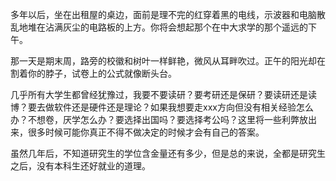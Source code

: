﻿
多年以后，坐在出租屋的桌边，面前是理不完的红穿着黑的电线，示波器和电脑散乱地堆在沾满灰尘的电路板的上方。你将会想起那个在中大求学的那个遥远的下午。

那一天是期末周，路旁的校徽和树叶一样鲜艳，微风从耳畔吹过。正午的阳光却在割着你的脖子，试卷上的公式就像断头台。

几乎所有大学生都曾经犹豫过，我要不要读研？要考研还是保研？要读研还是读博？要去做软件还是硬件还是理论？如果我想要走xxx方向但没有相关经验怎么办？不想卷，厌学怎么办？要选择出国吗？要选择考公吗？这里将一些利弊放出来，很多时候可能你真正不得不做决定的时候才会有自己的答案。

虽然几年后，不知道研究生的学位含金量还有多少，但是总的来说，全都是研究生之后，没有本科生还好就业的道理。